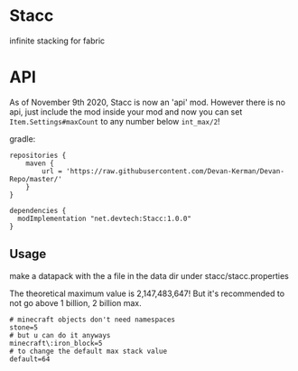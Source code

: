 # Stacc
infinite stacking for fabric

# API
As of November 9th 2020, Stacc is now an 'api' mod. However there is no api, just include the mod inside your mod and now you can set `Item.Settings#maxCount` to any number below `int_max/2`!

gradle:
```
repositories {
	maven {
		url = 'https://raw.githubusercontent.com/Devan-Kerman/Devan-Repo/master/'
	}
}

dependencies {
  modImplementation "net.devtech:Stacc:1.0.0"
}
```

## Usage
make a datapack with the a file in the data dir under
stacc/stacc.properties

The theoretical maximum value is 2,147,483,647! But it's recommended to not go above 1 billion, 2 billion max.
```properties
# minecraft objects don't need namespaces
stone=5
# but u can do it anyways
minecraft\:iron_block=5
# to change the default max stack value
default=64
```
